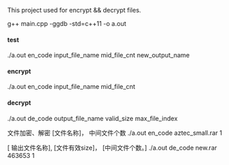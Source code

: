 This project used for encrypt && decrypt files.


g++ main.cpp -ggdb -std=c++11 -o a.out



#### test
./a.out  en_code  input_file_name    mid_file_cnt   new_output_name

#### encrypt
./a.out  en_code input_file_name  mid_file_cnt


#### decrypt
./a.out de_code output_file_name valid_size  max_file_index


文件加密、解密
 [文件名称]， 中间文件个数 
./a.out en_code aztec_small.rar 1


 [ 输出文件名称], [文件有效size]， [中间文件个数。]
./a.out de_code new.rar 463653 1
